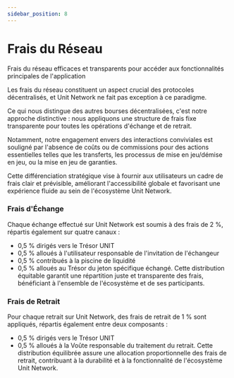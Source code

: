 ```yaml
---
sidebar_position: 8
---
```


# Frais du Réseau

Frais du réseau efficaces et transparents pour accéder aux fonctionnalités principales de l'application

Les frais du réseau constituent un aspect crucial des protocoles décentralisés, et Unit Network ne fait pas exception à ce paradigme.

Ce qui nous distingue des autres bourses décentralisées, c'est notre approche distinctive : nous appliquons une structure de frais fixe transparente pour toutes les opérations d'échange et de retrait.

Notamment, notre engagement envers des interactions conviviales est souligné par l'absence de coûts ou de commissions pour des actions essentielles telles que les transferts, les processus de mise en jeu/démise en jeu, ou la mise en jeu de garanties.

Cette différenciation stratégique vise à fournir aux utilisateurs un cadre de frais clair et prévisible, améliorant l'accessibilité globale et favorisant une expérience fluide au sein de l'écosystème Unit Network.

### Frais d'Échange

Chaque échange effectué sur Unit Network est soumis à des frais de 2 %, répartis également sur quatre canaux :

- 0,5 % dirigés vers le Trésor UNIT
- 0,5 % alloués à l'utilisateur responsable de l'invitation de l'échangeur
- 0,5 % contribués à la piscine de liquidité
- 0,5 % alloués au Trésor du jeton spécifique échangé. Cette distribution équitable garantit une répartition juste et transparente des frais, bénéficiant à l'ensemble de l'écosystème et de ses participants.

### Frais de Retrait

Pour chaque retrait sur Unit Network, des frais de retrait de 1 % sont appliqués, répartis également entre deux composants :

- 0,5 % dirigés vers le Trésor UNIT
- 0,5 % alloués à la Voûte responsable du traitement du retrait.
  Cette distribution équilibrée assure une allocation proportionnelle des frais de retrait, contribuant à la durabilité et à la fonctionnalité de l'écosystème Unit Network.
